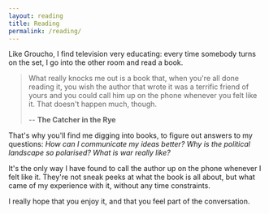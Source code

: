 ```yaml
---
layout: reading
title: Reading
permalink: /reading/
---
```


Like Groucho, I find television very educating: every time somebody turns on the set, I go into the other room and read a book.

> What really knocks me out is a book that, when you're all done reading it, you wish the author that wrote it was a terrific friend of yours and you could call him up on the phone whenever you felt like it. That doesn't happen much, though.
>
> -- __The Catcher in the Rye__

That's why you'll find me digging into books, to figure out answers to my questions: *How can I communicate my ideas better? Why is the political landscape so polarised? What is war really like?*

It's the only way I have found to call the author up on the phone whenever I felt like it. They're not sneak peeks at what the book is all about, but what came of my experience with it, without any time constraints.

I really hope that you enjoy it, and that you feel part of the conversation.
